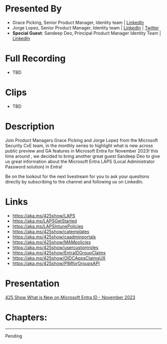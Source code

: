 # Presented By 
- Grace Picking, Senior Product Manager, Identity team | [LinkedIn](https://www.linkedin.com/in/grace-picking) 
- Jorge Lopez, Senior Product Manager, Identity team | [LinkedIn](https://www.linkedin.com/in/jorgealopez1/) | [Twitter](https://twitter.com/JorgeALopez)
- **Special Guest**: Sandeep Deo, Principal Product Manager Identity Team | [LinkedIn](https://www.linkedin.com/in/sandeep-deo-5274105/)

# Full Recording
- TBD

# Clips
- TBD
  
# Description
Join Product Managers Grace Picking and Jorge Lopez from the Microsoft Security CxE team, in the monthly series to highlight what is new across public preview and GA features in Microsoft Entra for November 2023! this time around , we decided to bring another great guest Sandeep Deo to give us great information about the Microsoft Entra LAPS (Local Administrator Password solution) in Entra! 

Be on the lookout for the next livestream for you to ask your questions directly by subscribing to the channel and following us on LinkedIn.

# Links
- https://aka.ms/425show/LAPS
- https://aka.ms/LAPSGetStarted
- https://aka.ms/LAPSIntunePolicies
- https://aka.ms/425show/catemplates
- https://aka.ms/425show/caadminportals
- https://aka.ms/425show/MAMpolicies
- https://aka.ms/425show/usercustomroles
- https://aka.ms/425show/EntraIDGroupClaims
- https://aka.ms/425show/OIDCAppsClaimsUX
- https://aka.ms/425show/PIMforGroupsAPI

# Presentation

[425 Show What is New on Microsoft Entra ID - November 2023](https://github.com/425show/EntraWhatsNew/blob/main/2023/Nov/425%20Show%20Whats%20New%20in%20Entra%20ID%20November%202023.pdf)

# Chapters:
---------------------------
Pending 
